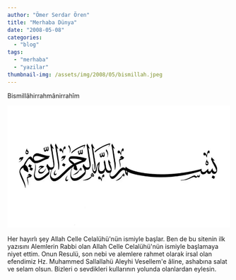 ```yaml
---
author: "Ömer Serdar Ören"
title: "Merhaba Dünya"
date: "2008-05-08"
categories: 
  - "blog"
tags: 
  - "merhaba"
  - "yazilar"
thumbnail-img: /assets/img/2008/05/bismillah.jpeg
---
```


Bismillâhirrahmânirrahîm

![](/assets/img/2008/05/bismillah.jpeg)

Her hayırlı şey Allah Celle Celalühü'nün ismiyle başlar. Ben de bu sitenin ilk yazısını Alemlerin Rabbi olan Allah Celle Celalühü'nün ismiyle başlamaya niyet ettim. Onun Resulü, son nebi ve alemlere rahmet olarak irsal olan efendimiz Hz. Muhammed Sallallahü Aleyhi Vesellem'e âline, ashabına salat ve selam olsun. Bizleri o sevdikleri kullarının yolunda olanlardan eylesin.